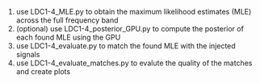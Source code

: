 1. use LDC1-4_MLE.py to obtain the maximum likelihood estimates (MLE) across the full frequency band
2. (optional) use LDC1-4_posterior_GPU.py to compute the posterior of each found MLE using the GPU 
3. use LDC1-4_evaluate.py to match the found MLE with the injected signals
4. use LDC1-4_evaluate_matches.py to evalute the quality of the matches and create plots